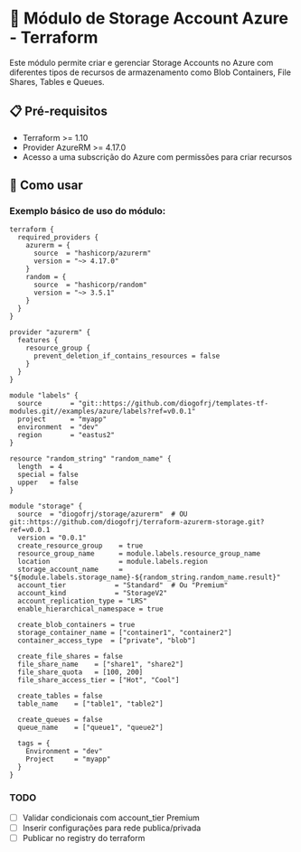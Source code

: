# 📂 Módulo de Storage Account Azure - Terraform

Este módulo permite criar e gerenciar Storage Accounts no Azure com diferentes tipos de recursos de armazenamento como Blob Containers, File Shares, Tables e Queues.

## 📋 Pré-requisitos

- Terraform >= 1.10
- Provider AzureRM >= 4.17.0
- Acesso a uma subscrição do Azure com permissões para criar recursos

## 🚀 Como usar

### Exemplo básico de uso do módulo:

```hcl
terraform {
  required_providers {
    azurerm = {
      source  = "hashicorp/azurerm"
      version = "~> 4.17.0"
    }
    random = {
      source  = "hashicorp/random"
      version = "~> 3.5.1"
    }
  }
}

provider "azurerm" {
  features {
    resource_group {
      prevent_deletion_if_contains_resources = false
    }
  }
}

module "labels" {
  source       = "git::https://github.com/diogofrj/templates-tf-modules.git//examples/azure/labels?ref=v0.0.1"
  project      = "myapp"
  environment  = "dev"
  region       = "eastus2"
}

resource "random_string" "random_name" {
  length  = 4
  special = false
  upper   = false
}

module "storage" {
  source  = "diogofrj/storage/azurerm"  # OU git::https://github.com/diogofrj/terraform-azurerm-storage.git?ref=v0.0.1
  version = "0.0.1"
  create_resource_group    = true
  resource_group_name      = module.labels.resource_group_name
  location                 = module.labels.region
  storage_account_name     = "${module.labels.storage_name}-${random_string.random_name.result}"
  account_tier            = "Standard"  # Ou "Premium"
  account_kind            = "StorageV2"
  account_replication_type = "LRS"
  enable_hierarchical_namespace = true

  create_blob_containers = true
  storage_container_name = ["container1", "container2"]
  container_access_type  = ["private", "blob"]

  create_file_shares = false
  file_share_name    = ["share1", "share2"]
  file_share_quota   = [100, 200]
  file_share_access_tier = ["Hot", "Cool"]

  create_tables = false
  table_name    = ["table1", "table2"]

  create_queues = false
  queue_name    = ["queue1", "queue2"]

  tags = {
    Environment = "dev"
    Project     = "myapp"
  }
}
```

### TODO

- [ ] Validar condicionais com account_tier Premium
- [ ] Inserir configurações para rede publica/privada
- [ ] Publicar no registry do terraform

